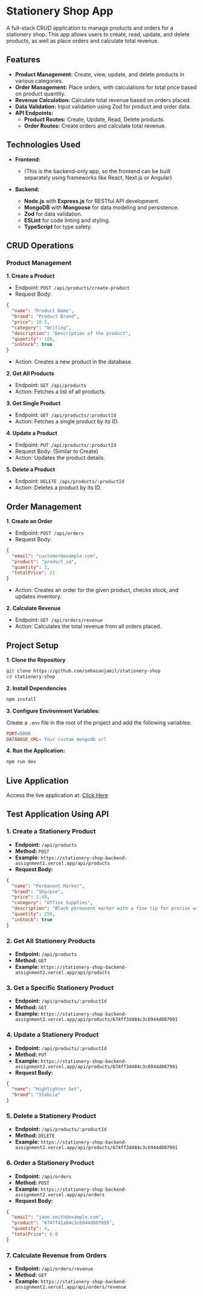 # Stationery Shop App

A full-stack CRUD application to manage products and orders for a stationery shop. This app allows users to create, read, update, and delete products, as well as place orders and calculate total revenue.

## Features

- **Product Management:** Create, view, update, and delete products in various categories.
- **Order Management:** Place orders, with calculations for total price based on product quantity.
- **Revenue Calculation:** Calculate total revenue based on orders placed.
- **Data Validation:** Input validation using Zod for product and order data.
- **API Endpoints:**
  - **Product Routes:** Create, Update, Read, Delete products.
  - **Order Routes:** Create orders and calculate total revenue.

## Technologies Used

- **Frontend:**

  - (This is the backend-only app, so the frontend can be built separately using frameworks like React, Next.js or Angular)

- **Backend:**
  - **Node.js** with **Express.js** for RESTful API development.
  - **MongoDB** with **Mongoose** for data modeling and persistence.
  - **Zod** for data validation.
  - **ESLint** for code linting and styling.
  - **TypeScript** for type safety.

## CRUD Operations

### Product Management

**1. Create a Product**

- Endpoint: `POST /api/products/create-product`
- Request Body:

```json
{
  "name": "Product Name",
  "brand": "Product Brand",
  "price": 10.5,
  "category": "Writing",
  "description": "Description of the product",
  "quantity": 100,
  "inStock": true
}
```

- Action: Creates a new product in the database.

**2. Get All Products**

- Endpoint: `GET /api/products`
- Action: Fetches a list of all products.

**3. Get Single Product**

- Endpoint: `GET /api/products/:productId`
- Action: Fetches a single product by its ID.

**4. Update a Product**

- Endpoint: `PUT /api/products/:productId`
- Request Body: (Similar to Create)
- Action: Updates the product details.

**5. Delete a Product**

- Endpoint: `DELETE /api/products/:productId`
- Action: Deletes a product by its ID.

## Order Management

**1. Create an Order**

- Endpoint: `POST /api/orders`
- Request Body:

```json
{
  "email": "customer@example.com",
  "product": "product_id",
  "quantity": 2,
  "totalPrice": 21
}
```

- Action: Creates an order for the given product, checks stock, and updates inventory.

**2. Calculate Revenue**

- Endpoint: `GET /api/orders/revenue`
- Action: Calculates the total revenue from all orders placed.

## Project Setup

**1. Clone the Repository**

```bash
git clone https://github.com/smhasanjamil/stationery-shop
cd stationery-shop
```

**2. Install Dependencies**

```bash
npm install
```

**3. Configure Environment Variables:**

Create a `.env` file in the root of the project and add the following variables:

```makefile
PORT=5000
DATABASE_URL= Your custom mongodb url
```

**4. Run the Application:**

```bash
npm run dev
```

## Live Application

Access the live application at: [Click Here](https://stationery-shop-backend-assignment2.vercel.app/)

## Test Application Using API

### 1. Create a Stationery Product

- **Endpoint:** `/api/products`
- **Method:** `POST`
- **Example:** `https://stationery-shop-backend-assignment2.vercel.app/api/products`
- **Request Body:**

```json
{
  "name": "Permanent Marker",
  "brand": "Sharpie",
  "price": 2.49,
  "category": "Office Supplies",
  "description": "Black permanent marker with a fine tip for precise writing and marking.",
  "quantity": 250,
  "inStock": true
}
```

### 2. Get All Stationery Products

- **Endpoint:** `/api/products`
- **Method:** `GET`
- **Example:** `https://stationery-shop-backend-assignment2.vercel.app/api/products`

### 3. Get a Specific Stationery Product

- **Endpoint:** `/api/products/:productId`
- **Method:** `GET`
- **Example:** `https://stationery-shop-backend-assignment2.vercel.app/api/products/674ff3d484c3c6944d807991`

### 4. Update a Stationery Product

- **Endpoint:** `/api/products/:productId`
- **Method:** `PUT`
- **Example:** `https://stationery-shop-backend-assignment2.vercel.app/api/products/674ff3d484c3c6944d807991`
- **Request Body:**

```json
{
  "name": "Highlighter Set",
  "brand": "Stabilo"
}
```

### 5. Delete a Stationery Product

- **Endpoint:** `/api/products/:productId`
- **Method:** `DELETE`
- **Example:** `https://stationery-shop-backend-assignment2.vercel.app/api/products/674ff3d484c3c6944d807991`

### 6. Order a Stationery Product

- **Endpoint:** `/api/orders`
- **Method:** `POST`
- **Example:** `https://stationery-shop-backend-assignment2.vercel.app/api/orders`
- **Request Body:**

```json
{
  "email": "jane.smith@example.com",
  "product": "674ff41a84c3c6944d807995",
  "quantity": 4,
  "totalPrice": 6.0
}
```

### 7. Calculate Revenue from Orders

- **Endpoint:** `/api/orders/revenue`
- **Method:** `GET`
- **Example:** `https://stationery-shop-backend-assignment2.vercel.app/api/orders/revenue`
